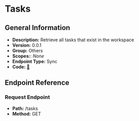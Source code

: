# Tasks

## General Information

- **Description:** Retrieve all tasks that exist in the workspace
- **Version:** 0.0.1
- **Group:** Others
- **Scopes:**: _None_
- **Endpoint Type:** Sync
- **Code:** [🔗](https://github.com/NangoHQ/integration-templates/tree/main/integrations/asana/syncs/tasks.ts)

## Endpoint Reference

### Request Endpoint

- **Path:** /tasks
- **Method:** GET

